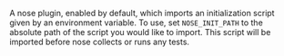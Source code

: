 A nose plugin, enabled by default, which imports an initialization script given
by an environment variable. To use, set `NOSE_INIT_PATH` to the absolute path
of the script you would like to import. This script will be imported before
nose collects or runs any tests.

